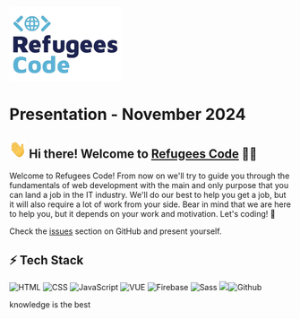 <img src="./assets/rc-logo.png" alt="drawing" width="200"/>

# Presentation - November 2024

## <img src="https://raw.githubusercontent.com/ABSphreak/ABSphreak/master/gifs/Hi.gif" height="32px" width="30px"> Hi there! Welcome to [Refugees Code](https://refugeescode.org/) 👩‍💻

Welcome to Refugees Code! From now on we'll try to guide you through the fundamentals of web development with the main and only purpose that you can land a job in the IT industry. We'll do our best to help you get a job, but it will also require a lot of work from your side. Bear in mind that we are here to help you, but it depends on your work and motivation. Let's coding! 💫 

Check the [issues](https://github.com/mfrcodingproject/Presentation-RC-nov23/issues) section on GitHub and present yourself.

## ⚡ Tech Stack

 ![HTML](https://img.shields.io/badge/HTML5-E34F26?style=for-the-badge&logo=html5&logoColor=white) ![CSS](https://img.shields.io/badge/CSS-239120?&style=for-the-badge&logo=css3&logoColor=white) ![JavaScript](https://img.shields.io/badge/JavaScript-F7DF1E?style=for-the-badge&logo=javascript&logoColor=black) ![VUE](https://img.shields.io/badge/Vue.js-35495E?style=for-the-badge&logo=vuedotjs&logoColor=4FC08D) ![Firebase](https://img.shields.io/badge/Firebase-FFCA28?style=for-the-badge&logo=firebase&logoColor=black) ![Sass](https://img.shields.io/badge/Sass-CC6699?style=for-the-badge&logo=sass&logoColor=white) ![](https://img.shields.io/badge/git%20-%23F05033.svg?&style=for-the-badge&logo=git&logoColor=white)![Github](https://img.shields.io/badge/github%20-%23121011.svg?&style=for-the-badge&logo=github&logoColor=white) 
 
 knowledge is the best
